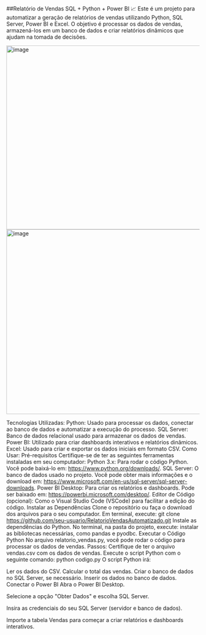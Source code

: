 ##Relatório de Vendas SQL + Python + Power BI 📈
Este é um projeto para automatizar a geração de relatórios de vendas utilizando Python, SQL Server, Power BI e Excel. O objetivo é processar os dados de vendas, armazená-los em um banco de dados e criar relatórios dinâmicos que ajudam na tomada de decisões.

<img width="872" height="480" alt="image" src="https://github.com/user-attachments/assets/d8428d2c-b5d6-4855-8006-31290548d628" />

<img width="874" height="482" alt="image" src="https://github.com/user-attachments/assets/9c434a0d-d114-4151-b89d-87e9fbf26cc6" />

Tecnologias Utilizadas:
Python: Usado para processar os dados, conectar ao banco de dados e automatizar a execução do processo.
SQL Server: Banco de dados relacional usado para armazenar os dados de vendas.
Power BI: Utilizado para criar dashboards interativos e relatórios dinâmicos.
Excel: Usado para criar e exportar os dados iniciais em formato CSV.
Como Usar:
Pré-requisitos
Certifique-se de ter as seguintes ferramentas instaladas em seu computador:
Python 3.x: Para rodar o código Python. Você pode baixá-lo em: https://www.python.org/downloads/.
SQL Server: O banco de dados usado no projeto. Você pode obter mais informações e o download em: https://www.microsoft.com/en-us/sql-server/sql-server-downloads.
Power BI Desktop: Para criar os relatórios e dashboards. Pode ser baixado em: https://powerbi.microsoft.com/desktop/.
Editor de Código (opcional): Como o Visual Studio Code (VSCode) para facilitar a edição do código.
Instalar as Dependências
Clone o repositório ou faça o download dos arquivos para o seu computador.
Em terminal, execute: git clone https://github.com/seu-usuario/RelatorioVendasAutomatizado.git
Instale as dependências do Python. No terminal, na pasta do projeto, execute: instalar as bibliotecas necessárias, como pandas e pyodbc.
Executar o Código Python No arquivo relatorio_vendas.py, você pode rodar o código para processar os dados de vendas. Passos:
Certifique de ter o arquivo vendas.csv com os dados de vendas.
Execute o script Python com o seguinte comando:
python codigo.py
O script Python irá:

Ler os dados do CSV.
Calcular o total das vendas.
Criar o banco de dados no SQL Server, se necessário.
Inserir os dados no banco de dados.
Conectar o Power BI
Abra o Power BI Desktop.

Selecione a opção "Obter Dados" e escolha SQL Server.

Insira as credenciais do seu SQL Server (servidor e banco de dados).

Importe a tabela Vendas para começar a criar relatórios e dashboards interativos.
